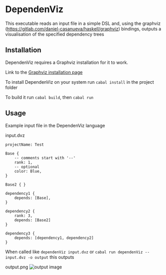 # DependenViz

This executable reads an input file in a simple DSL and,
using the graphviz (https://gitlab.com/daniel-casanueva/haskell/graphviz) bindings,
outputs a visualisation of the specified dependency trees

## Installation

DependenViz requires a Graphviz installation for it to work.

Link to the [Graphviz installation page](https://graphviz.org/download/)

To install DependenViz on your system run `cabal install` in the project folder

To build it run `cabal build`, then `cabal run`

## Usage

Example input file in the DependenViz language

input.dvz
```
projectName: Test

Base {
    -- comments start with '--'
    rank: 1,
    -- optional
    color: Blue,
}

Base2 { }

dependency1 {
    depends: [Base],
}

dependency2 {
    rank: 3,
    depends: [Base2]
}

dependency3 {
    depends: [dependency1, dependency2]
}
```

When called like `dependenViz input.dvz` or `cabal run dependenViz -- input.dvz -o output` this outputs

output.png
![output image](prueba.png)

